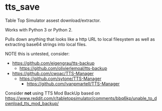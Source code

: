 # tts_save

Table Top Simulator assest download/extractor.

Works with Python 3 or Python 2.

Pulls down anything that looks like a http URL to local filesystem as well as extracting base64 strings into local files.

NOTE this is untested, consider:

  * https://github.com/eigengrau/tts-backup
      * https://github.com/olivierlemoal/tts-backup
  * https://github.com/cwoac/TTS-Manager
      * https://github.com/sytone/TTS-Manager
          * https://github.com/ivanpmartell/TTS-Manager

Consider **not** using TTS Mod BackUp based on https://www.reddit.com/r/tabletopsimulator/comments/bbq6kp/unable_to_download_tts_mod_backup/
